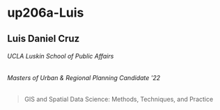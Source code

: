 # up206a-Luis
## Luis Daniel Cruz
###### UCLA Luskin School of Public Affairs
###### Masters of Urban & Regional Planning Candidate '22
>GIS and Spatial Data Science:
>Methods, Techniques, and Practice 
